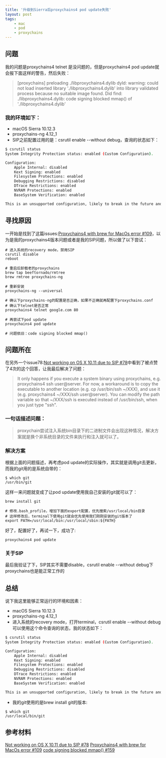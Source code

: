 ```yaml
---
title: '升级到Sierra后proxychains4 pod update失败'
layout: post
tags:
    - mac
    - pod
    - proxychains
---
```


## 问题
我的问题是proxychains4 telnet 是没问题的，但是proxychains4 pod update就会报下面这样的警告，然后失败：

> [proxychains] preloading ./libproxychains4.dylib
dyld: warning: could not load inserted library './libproxychains4.dylib' into library validated process because no suitable image found. Did find:
./libproxychains4.dylib: code signing blocked mmap() of './libproxychains4.dylib'

### 我的环境如下：
* macOS Sierra 10.12.3
* proxychains-ng 4.12_1
* SIP之前配置过用的是：csrutil enable --without debug，查询的状态如下：
```bash
$ csrutil status
System Integrity Protection status: enabled (Custom Configuration).

Configuration:
	Apple Internal: disabled
	Kext Signing: enabled
	Filesystem Protections: enabled
	Debugging Restrictions: disabled
	DTrace Restrictions: enabled
	NVRAM Protections: enabled
	BaseSystem Verification: enabled

This is an unsupported configuration, likely to break in the future and leave your machine in an unknown state.
```

## 寻找原因
一开始是找到了这篇issues:[Proxychains4 with brew for MacOs error #109](https://github.com/rofl0r/proxychains-ng/issues/109)，以为是我的proxychains4版本问题或者是我的SIP问题，所以做了以下尝试：
```
# 进入系统的recovery mode，禁用SIP
csrutil disable
reboot

# 重启后卸载老的proxychains
brew tap beeftornado/rmtree
brew rmtree proxychains-ng

# 重新安装
proxychains-ng --universal

# 确认下proxychains-ng的配置是否正确，如果不正确就再配置下proxychains.conf
# 确认下telnet是否正常
proxychains4 telnet google.com 80

# 再尝试下pod update
proxychains4 pod update

# 问题依旧：code signing blocked mmap()

```

## 问题所在
在另外一个issue78:[Not working on OS X 10.11 due to SIP #78](https://github.com/rofl0r/proxychains-ng/issues/78)中看到了被点赞了4次的这个回答，让我最后解决了问题：

> It only happens if you execute a system binary using proxychains, e.g. proxychains4 ssh user@server. For now, a workaround is to copy the executable to another location (e.g. cp /usr/bin/ssh ~/XXX), and use it (e.g. proxychains4 ~/XXX/ssh user@server). You can modify the path variable so that ~/XXX/ssh is executed instead of /usr/bin/ssh, when you just type "ssh".

### 一句话描述问题：
> proxychain尝试注入系统bin目录下的二进制文件会出现这种情况，解决方案就是换个非系统目录的文件来执行和注入就可以了。

### 解决方案
根据上面的问题描述，再考虑pod update的实际操作，其实就是调用git去更新，而我的git用的是系统自带的：
```
$ which git
/usr/bin/git

```

这样一来问题就变成了让pod update使用我自己安装的git就可以了：
```
brew install git

# 修改.bash_profile，增加下面的export配置，优先搜索/usr/local/bin目录
# 这样修改后，terminal下使用git就会优先使用我们刚刚安装的git版本了
export PATH=/usr/local/bin:/usr/local/sbin:${PATH}
```

好了，配置好了，再试一下，成功了:
```
proxychains4 pod update
```

### 关于SIP
最后我验证了下，SIP其实不需要disable，csrutil enable --without debug下proxychains也是能正常工作的

## 总结
说下我这里能够正常运行的环境和因素：
* macOS Sierra 10.12.3
* proxychains-ng 4.12_1
* 进入系统的recovery mode，打开terminal，csrutil enable --without debug
可以使用这个命令查询的状态，我的状态如下：
```bash
$ csrutil status
System Integrity Protection status: enabled (Custom Configuration).

Configuration:
	Apple Internal: disabled
	Kext Signing: enabled
	Filesystem Protections: enabled
	Debugging Restrictions: disabled
	DTrace Restrictions: enabled
	NVRAM Protections: enabled
	BaseSystem Verification: enabled

This is an unsupported configuration, likely to break in the future and leave your machine in an unknown state.
```
* 我的git使用的是brew install git的版本:
```
$ which git
/usr/local/bin/git
```
## 参考材料
[Not working on OS X 10.11 due to SIP #78](https://github.com/rofl0r/proxychains-ng/issues/78)
[Proxychains4 with brew for MacOs error #109](https://github.com/rofl0r/proxychains-ng/issues/109)
[code signing blocked mmap() #159](https://github.com/rofl0r/proxychains-ng/issues/159)